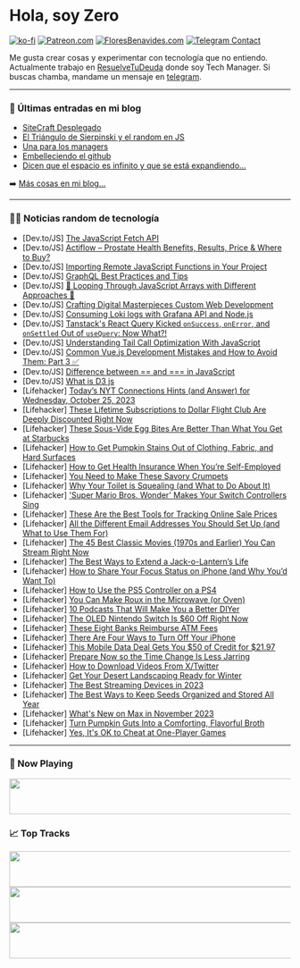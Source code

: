 # Hola, soy Zero

[![ko-fi](https://ko-fi.com/img/githubbutton_sm.svg)](https://ko-fi.com/J3J4N0LUK)
[![Patreon.com](https://img.shields.io/endpoint.svg?url=https%3A%2F%2Fshieldsio-patreon.vercel.app%2Fapi%3Fusername%3Dzerodragon%26type%3Dpatrons&style=for-the-badge)](https://patreon.com/zerodragon)
[![FloresBenavides.com](https://img.shields.io/website?down_message=oops&label=MiBlog&style=for-the-badge&up_message=online&url=https%3A%2F%2Ffloresbenavides.com)](https://floresbenavides.com)
[![Telegram Contact](https://img.shields.io/badge/escr%C3%ADbeme-ZeroDragon-%2326A5E4?style=for-the-badge&logo=telegram)](https://t.me/zerodragon)

Me gusta crear cosas y experimentar con tecnología que no entiendo.
Actualmente trabajo en [ResuelveTuDeuda](http://github.com/resuelve) donde soy Tech Manager.
Si buscas chamba, mandame un mensaje en [telegram](https://t.me/zerodragon).

---

### 📕 Últimas entradas en mi blog
<!-- BLOG-POST-LIST:START -->
- [SiteCraft Desplegado](https://floresbenavides.com/sitecraft-desplegado/)
- [El Triángulo de Sierpinski y el random en JS](https://floresbenavides.com/el-triangulo-de-sierpinski-y-el-random-en-js/)
- [Una para los managers](https://floresbenavides.com/una-para-los-managers/)
- [Embelleciendo el github](https://floresbenavides.com/embelleciendo-el-github/)
- [Dicen que el espacio es infinito y que se está expandiendo…](https://floresbenavides.com/dicen-que-el-espacio-es-infinito-y-que-se-esta-expandiendo/)
<!-- BLOG-POST-LIST:END -->

➡️ [Más cosas en mi blog...](https://floresbenavides.com)

---

### 👨‍💻 Noticias random de tecnología
<!-- TECH-POSTS:START -->
- [Dev.to/JS] [The JavaScript Fetch API](https://dev.to/oneminch/the-javascript-fetch-api-3jg7)
- [Dev.to/JS] [Actiflow – Prostate Health Benefits, Results, Price &amp; Where to Buy?](https://dev.to/udsakkba/actiflow-prostate-health-benefits-results-price-where-to-buy-3k3)
- [Dev.to/JS] [Importing Remote JavaScript Functions in Your Project](https://dev.to/opensourcee/importing-remote-javascript-functions-in-your-project-1nne)
- [Dev.to/JS] [GraphQL Best Practices and Tips](https://dev.to/bhavesh_yadav/graphql-best-practices-and-tips-450f)
- [Dev.to/JS] [🔄 Looping Through JavaScript Arrays with Different Approaches 🔄](https://dev.to/shameel/looping-through-javascript-arrays-with-different-approaches-4h87)
- [Dev.to/JS] [Crafting Digital Masterpieces Custom Web Development](https://dev.to/hireseoconsultants/crafting-digital-masterpieces-custom-web-development-1oj7)
- [Dev.to/JS] [Consuming Loki logs with Grafana API and Node.js](https://dev.to/fraxken/consuming-loki-logs-with-grafana-api-and-nodejs-bgg)
- [Dev.to/JS] [Tanstack&#39;s React Query Kicked `onSuccess`, `onError`, and `onSettled` Out of `useQuery`: Now What?!](https://dev.to/barrymichaeldoyle/tanstacks-react-query-kicked-onsuccess-onerror-and-onsettled-out-of-usequery-now-what-2i33)
- [Dev.to/JS] [Understanding Tail Call Optimization With JavaScript](https://dev.to/douglasdemoura/understanding-tail-call-optimization-with-javascript-3da8)
- [Dev.to/JS] [Common Vue.js Development Mistakes and How to Avoid Them: Part 3 ✅](https://dev.to/obiwanpelosi/common-vuejs-development-mistakes-and-how-to-avoid-them-part-3-16eh)
- [Dev.to/JS] [Difference between == and === in JavaScript](https://dev.to/ayush12303/difference-between-and-in-javascript-1j0n)
- [Dev.to/JS] [What is D3 js](https://dev.to/simbamkenya/what-is-d3-js-k19)
- [Lifehacker] [Today’s NYT Connections Hints &lpar;and Answer&rpar; for Wednesday, October 25, 2023](https://lifehacker.com/nyt-connections-answer-today-october-25-2023-1850953011)
- [Lifehacker] [These Lifetime Subscriptions to Dollar Flight Club Are Deeply Discounted Right Now](https://lifehacker.com/these-lifetime-subscriptions-to-dollar-flight-club-are-1850951897)
- [Lifehacker] [These Sous-Vide Egg Bites Are Better Than What You Get at Starbucks](https://lifehacker.com/these-sous-vide-egg-bites-are-your-new-weekday-breakfas-1824008696)
- [Lifehacker] [How to Get Pumpkin Stains Out of Clothing, Fabric, and Hard Surfaces](https://lifehacker.com/how-to-get-pumpkin-stains-out-of-clothing-fabric-and-1850955207)
- [Lifehacker] [How to Get Health Insurance When You’re Self-Employed](https://lifehacker.com/how-to-get-health-insurance-when-you-re-self-employed-1850953230)
- [Lifehacker] [You Need to Make These Savory Crumpets](https://lifehacker.com/best-savory-crumpet-recipe-1849585719)
- [Lifehacker] [Why Your Toilet is Squealing &lpar;and What to Do About It&rpar;](https://lifehacker.com/why-your-toilet-is-squealing-and-what-to-do-about-it-1850952165)
- [Lifehacker] [&#39;Super Mario Bros. Wonder&#39; Makes Your Switch Controllers Sing](https://lifehacker.com/super-mario-bros-wonder-makes-your-switch-controllers-1850954536)
- [Lifehacker] [These Are the Best Tools for Tracking Online Sale Prices](https://lifehacker.com/best-price-tracking-tools-1692745053)
- [Lifehacker] [All the Different Email Addresses You Should Set Up &lpar;and What to Use Them For&rpar;](https://lifehacker.com/all-the-different-email-addresses-you-should-set-up-an-1850954346)
- [Lifehacker] [The 45 Best Classic Movies &lpar;1970s and Earlier&rpar; You Can Stream Right Now](https://lifehacker.com/best-classic-movies-on-streaming-1850951262)
- [Lifehacker] [The Best Ways to Extend a Jack-o-Lantern’s Life](https://lifehacker.com/do-these-three-things-to-prolong-your-jack-o-lanterns-l-1849667151)
- [Lifehacker] [How to Share Your Focus Status on iPhone &lpar;and Why You’d Want To&rpar;](https://lifehacker.com/how-to-use-share-focus-status-iphone-1850952493)
- [Lifehacker] [How to Use the PS5 Controller on a PS4](https://lifehacker.com/how-to-use-the-ps5-controller-on-a-ps4-1850953710)
- [Lifehacker] [You Can Make Roux in the Microwave &lpar;or Oven&rpar;](https://lifehacker.com/how-to-make-roux-in-the-microwave-or-oven-1848187134)
- [Lifehacker] [10 Podcasts That Will Make You a Better DIYer](https://lifehacker.com/the-best-home-improvement-podcasts-1850952184)
- [Lifehacker] [The OLED Nintendo Switch Is $60 Off Right Now](https://lifehacker.com/the-oled-nintendo-switch-is-60-off-right-now-1850953806)
- [Lifehacker] [These Eight Banks Reimburse ATM Fees](https://lifehacker.com/these-banks-reimburse-atm-fees-1848982111)
- [Lifehacker] [There Are Four Ways to Turn Off Your iPhone](https://lifehacker.com/how-to-turn-off-iphone-1850952580)
- [Lifehacker] [This Mobile Data Deal Gets You $50 of Credit for $21.97](https://lifehacker.com/this-mobile-data-deal-gets-you-50-of-credit-for-21-97-1850951815)
- [Lifehacker] [Prepare Now so the Time Change Is Less Jarring](https://lifehacker.com/prepare-now-so-the-time-change-is-less-jarring-1849738866)
- [Lifehacker] [How to Download Videos From X/Twitter](https://lifehacker.com/how-to-download-twitter-videos-1850952824)
- [Lifehacker] [Get Your Desert Landscaping Ready for Winter](https://lifehacker.com/how-to-prepare-desert-landscaping-for-winter-1850952385)
- [Lifehacker] [The Best Streaming Devices in 2023](https://lifehacker.com/best-streaming-devices-1850951613)
- [Lifehacker] [The Best Ways to Keep Seeds Organized and Stored All Year](https://lifehacker.com/the-best-ways-to-keep-seeds-organized-and-stored-all-ye-1850952359)
- [Lifehacker] [What&#39;s New on Max in November 2023](https://lifehacker.com/whats-new-on-max-in-november-2023-1850951003)
- [Lifehacker] [Turn Pumpkin Guts Into a Comforting, Flavorful Broth](https://lifehacker.com/pumpkin-broth-recipe-1850951909)
- [Lifehacker] [Yes, It&#39;s OK to Cheat at One-Player Games](https://lifehacker.com/yes-its-ok-to-cheat-at-one-player-games-1850951574)<!-- TECH-POSTS:END -->

---

### 🎵 Now Playing
<a href="https://spotify-now-playing-dun.vercel.app/now-playing?open"><img src="https://spotify-now-playing-dun.vercel.app/now-playing" width="540" height="64"></a>

### 📈 Top Tracks
<a href="https://spotify-now-playing-dun.vercel.app/top-tracks?i=1&open"><img src="https://spotify-now-playing-dun.vercel.app/top-tracks?i=1" width="540" height="64"></a>
<a href="https://spotify-now-playing-dun.vercel.app/top-tracks?i=2&open"><img src="https://spotify-now-playing-dun.vercel.app/top-tracks?i=2" width="540" height="64"></a>
<a href="https://spotify-now-playing-dun.vercel.app/top-tracks?i=3&open"><img src="https://spotify-now-playing-dun.vercel.app/top-tracks?i=3" width="540" height="64"></a>
